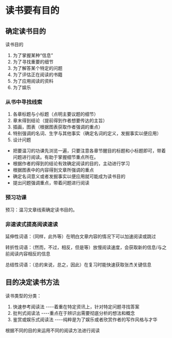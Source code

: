 # 读书要有目的

## 确定读书目的

读书目的

1. 为了掌握某种“信息”
2. 为了寻找重要的细节
3. 为了解答某个特定的问题
4. 为了评估正在阅读的书籍
5. 为了应用阅读的资料
6. 为了娱乐

### 从书中寻找线索

1. 各章标题与小标题（点明主要议题的细节）
2. 章末得到结论（提前得到作者想要传达的主旨）
3. 插画，图表（根据图表获取作者强调的重点）
4. 特别强调的名词、生字与其他事实（确定名词的定义，发掘事实以便应用）
5. 设计问题

- 把要温习的功课先浏览一遍，只要注意各章节醒目的标题和小标题即可，带着问题进行阅读。有助于掌握细节重点所在。
- 根据作者的得到的结论有效确定阅读的目的，主动进行学习
- 根据图表中的内容得到文章所强调的重点
- 确定名词意义或者发掘事实以便应用就可能成为读书目的
- 提出问题强调重点，带着问题进行阅读

### 预习功课

预习：温习文章线索确定读书目的。

### 非速读式提高阅读速读

延伸性词语：（同样，此外等）在明白文章内容的情况下可以加速阅读或跳过

转折性词语：（然而，不过，相反，但是等）放慢阅读速度，会获取新的信息/与之前阅读内容相反的信息

总结性词语：（总的来说，总之，因此）在复习时能快速获取张杰关键信息

## 目的决定读书方法

读书类型的分类：

1. 快速参考阅读法 ----着重在特定资讯上，针对特定问题寻找答案
2. 批判式阅读法 ----重点在于辨识出需要彻底分析的想法和概念
3. 鉴赏或娱乐式阅读法 ----纯粹是为了娱乐或者欣赏作者的写作风格与才华

根据不同的目的来运用不同的阅读方法进行阅读



